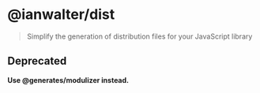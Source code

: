 # @ianwalter/dist
> Simplify the generation of distribution files for your JavaScript library

## Deprecated

**Use @generates/modulizer instead.**
